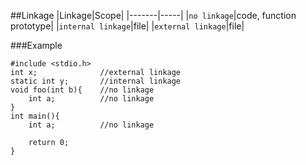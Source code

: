 ##Linkage
|Linkage|Scope|
|-------|-----|
|`no linkage`|code, function prototype|
|`internal linkage`|file|
|`external linkage`|file|

###Example
```
#include <stdio.h>
int x;				//external linkage
static int y;		//internal linkage
void foo(int b){	//no linkage
    int a;			//no linkage
}
int main(){
	int a;			//no linkage
    
	return 0;
}
```